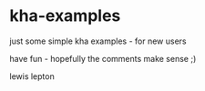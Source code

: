 # kha-examples
just some simple kha examples - for new users

have fun - hopefully the comments make sense ;)

lewis lepton